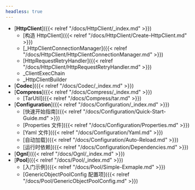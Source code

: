 ```yaml
---
headless: true
---
```


- [**HttpClient**]({{< relref "/docs/HttpClient/_index.md" >}})
    - [构造 HttpClient]({{< relref "/docs/HttpClient/Create-HttpClient.md" >}})
    - [_HttpClientConnectionManager]({{< relref "/docs/HttpClient/HttpClientConnectionManager.md" >}})
    - [HttpRequestRetryHandler]({{< relref "/docs/HttpClient/HttpRequestRetryHandler.md" >}})
    - _ClientExecChain
    - _HttpClientBuilder
- [**Codec**]({{< relref "/docs/Codec/_index.md" >}})
- [**Compress**]({{< relref "/docs/Compress/_index.md" >}})
    * [TarUtil]({{< relref "/docs/Compress/tar.md" >}})
- [**Configuration**]({{< relref "/docs/Configuration/_index.md" >}})
    * [快速开始指南]({{< relref "/docs/Configuration/Quick-Start-Guide.md" >}})
    * [Properties 文件]({{< relref "/docs/Configuration/Properties.md" >}})
    * [Yaml 文件]({{< relref "/docs/Configuration/Yaml.md" >}})
    * [自动加载]({{< relref "/docs/Configuration/Auto-Reload.md" >}})
    * [运行时依赖]({{< relref "/docs/Configuration/Dependencies.md" >}})
- [**Ognl**]({{< relref "/docs/Ognl/_index.md" >}})
- [**Pool**]({{< relref "/docs/Pool/_index.md" >}})
    - [入门示例]({{< relref "/docs/Pool/Simple-Exmaple.md" >}})
    - [GenericObjectPoolConfig 配置项]({{< relref "/docs/Pool/GenericObjectPoolConfig.md" >}})

